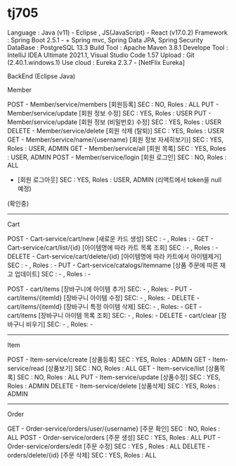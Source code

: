# tj705

Language : Java (v11) - Eclipse , JS(JavaScript) - React (v17.0.2)
Framework : Spring Boot 2.5.1 - + Spring mvc, Spring Data JPA, Spring Security
DataBase : PostgreSQL 13.3
Build Tool : Apache Maven 3.8.1
Develope Tool : IntelliJ IDEA Ultimate 2021.1, Visual Studio Code 1.57
Upload : Git (2.40.1.windows.1)
Use cloud : Eureka 2.3.7 - [NetFlix Eureka]


BackEnd (Eclipse Java)

Member

POST - Member/service/members [회원등록] SEC : NO, Roles : ALL
PUT - Member/service/update [회원 정보 수정] SEC : YES, Roles : USER
PUT - Member/service/update [회원 정보 (비밀번호) 수정] SEC : YES, Roles : USER
DELETE - Member/service/delete [회원 삭제 (탈퇴)] SEC : YES, Roles : USER
GET - Member/service/name/{username} [회원 정보 자세히보기)] SEC : YES, Roles : USER, ADMIN
GET - Member/service/all [회원 목록] SEC : YES, Roles : USER, ADMIN
POST - Member/service/login [회원 로그인] SEC : NO, Roles : ALL
- [회원 로그아웃] SEC : YES, Roles : USER, ADMIN (리액트에서 token을 null 예정)

(확인중)

- - - - - - - -

Cart

POST - Cart-service/cart/new [새로운 카드 생성] SEC : - , Roles : -
GET - Cart-service/cart/list/{id} [아이템명에 따라 카트 목록 조회] SEC : - , Roles : -
DELETE - Cart-service/cart/delete/{id} [아이템명에 따라 카트에서 아이템제거] SEC : - , Roles : -
PUT - Cart-service/catalogs/itemname [상품 주문에 따른 재고 업데이트] SEC : - , Roles : -

POST - cart/items [장바구니에 아이템 추가] SEC: - , Roles: -
PUT - cart/items/{itemId} [장바구니 아이템 수정] SEC: - , Roles: -
DELETE - cart/items/{itemId} [장바구니 특정 아이템 삭제] SEC: - , Roles: -
GET - cart/items [장바구니 아이템 목록 조회] SEC: - , Roles: -
DELETE - cart/clear [장바구니 비우기] SEC: - , Roles: -

- - - - - - - -

Item

POST - Item-service/create [상품등록] SEC : YES, Roles : ADMIN
GET - Item-service/read [상품보기] SEC : NO, Roles : ALL
GET - Item-service/list [상품목록] SEC : NO, Roles : ALL
PUT - Item-service/update [상품수정] SEC : YES, Roles : ADMIN
DELETE - Item-service/delete [상품삭제] SEC : YES, Roles : ADMIN

- - - - - - - -

Order

GET - Order-service/orders/user/{username} [주문 확인] SEC : NO, Roles : ALL
POST - Order-service/orders [주문 생성] SEC : YES, Roles : ALL
PUT -  Order-service/orders/edit [주문 수정] SEC : YES , Roles : ALL
DELETE - orders/delete/{id} [주문 삭제] SEC : YES, Roles : ALL
